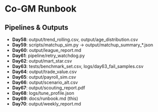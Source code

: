 # Co-GM Runbook

## Pipelines & Outputs
- **Day58**: output/trend_rolling.csv, output/age_distribution.csv
- **Day59**: scripts/matchup_sim.py → output/matchup_summary_*.json
- **Day60**: output/league_report.md
- **Day61**: pipeline/retry_watchdog.py
- **Day62**: output/mart_star.csv
- **Day63**: tests/benchmark_set.csv, logs/day63_fail_samples.csv
- **Day64**: output/trade_value.csv
- **Day65**: output/payroll_sim.csv
- **Day66**: output/scenario_alt.csv
- **Day67**: output/scouting_report.pdf
- **Day68**: logs/tune_profile.json
- **Day69**: docs/runbook.md (this)
- **Day70**: output/weekly_report.md
